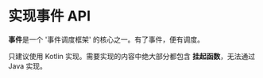 # 实现事件 API

**事件**是一个 '事件调度框架' 的核心之一。有了事件，便有调度。

<note>

只建议使用 Kotlin 实现。需要实现的内容中绝大部分都包含 **挂起函数**，无法通过 Java 实现。

</note>

